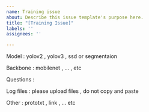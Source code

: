 ```yaml
---
name: Training issue
about: Describe this issue template's purpose here.
title: "[Training Issue]"
labels: ''
assignees: ''

---
```


Model : yolov2 , yolov3 , ssd or segmentaion

Backbone : mobilenet , ... , etc

Questions :

Log files : please upload files , do not copy and paste

Other : prototxt , link , ... etc
